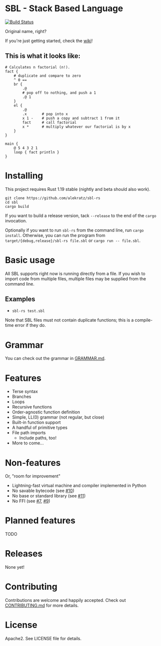 # SBL - Stack Based Language

[![Build Status](https://travis-ci.org/alekratz/sbl-rs.svg?branch=master)](https://travis-ci.org/alekratz/sbl-rs)

Original name, right?

If you're just getting started, check the [wiki](https://github.com/alekratz/sbl/wiki)!

## This is what it looks like:
```
# Calculates n factorial (n!).
fact {
    # duplicate and compare to zero
    ^ 0 ==
    br {
        .@
        # pop off to nothing, and push a 1
        .@ 1
    }
    el {
        .@
        .x       # pop into x
        x 1 -    # push a copy and subtract 1 from it
        fact     # call factorial
        x *      # multiply whatever our factorial is by x
    }
}

main {
    @ 5 4 3 2 1
    loop { fact println }
}
```

# Installing
This project requires Rust 1.19 stable (nightly and beta should also work).

```commandline
git clone https://github.com/alekratz/sbl-rs
cd sbl
cargo build
```

If you want to build a release version, tack `--release` to the end of the
`cargo` invocation.

Optionally if you want to run `sbl-rs` from the command line, run
`cargo install`. Otherwise, you can run the program from
`target/{debug,release}/sbl-rs file.sbl` or `cargo run -- file.sbl`.

# Basic usage
All SBL supports right now is running directly from a file. If you wish to import code from multiple
files, multiple files may be supplied from the command line.

## Examples
* `sbl-rs test.sbl`

Note that SBL files must not contain duplicate functions; this is a compile-time error if they do.

# Grammar
You can check out the grammar in [GRAMMAR.md](GRAMMAR.md).

# Features
* Terse syntax
* Branches
* Loops
* Recursive functions
* Order-agnostic function definition
* Simple, LL(0) grammar (not regular, but close)
* Built-in function support
* A handful of primitive types
* File path imports
    * Include paths, too!
* More to come...

# Non-features
Or, "room for improvement"

* Lightning-fast virtual machine and compiler implemented in Python
* No savable bytecode (see [#10](https://github.com/alekratz/sbl-rs/issues/10))
* No base or standard library (see [#11](https://github.com/alekratz/sbl-rs/issues/11))
* No FFI (see [#7](https://github.com/alekratz/sbl-rs/issues/7), [#9](https://github.com/alekratz/sbl-rs/issues/9))

# Planned features
TODO

# Releases
None yet!

# Contributing
Contributions are welcome and happily accepted. Check out [CONTRIBUTING.md](CONTRIBUTING.md) for more details.

# License
Apache2. See LICENSE file for details.
